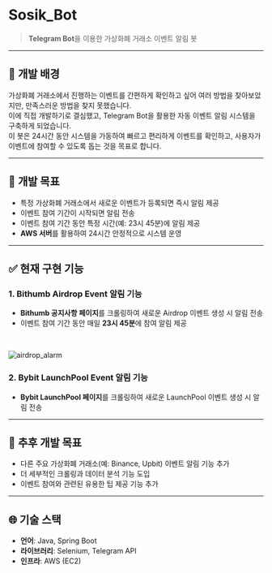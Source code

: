 # Sosik_Bot
> **Telegram Bot**을 이용한 가상화폐 거래소 이벤트 알림 봇

---

## 📌 개발 배경
가상화폐 거래소에서 진행하는 이벤트를 간편하게 확인하고 싶어 여러 방법을 찾아보았지만, 만족스러운 방법을 찾지 못했습니다.  
이에 직접 개발하기로 결심했고, Telegram Bot을 활용한 자동 이벤트 알림 시스템을 구축하게 되었습니다.  
이 봇은 24시간 동안 시스템을 가동하여 빠르고 편리하게 이벤트를 확인하고, 사용자가 이벤트에 참여할 수 있도록 돕는 것을 목표로 합니다.

---

## 🎯 개발 목표
- 특정 가상화폐 거래소에서 새로운 이벤트가 등록되면 즉시 알림 제공
- 이벤트 참여 기간이 시작되면 알림 전송
- 이벤트 참여 기간 동안 특정 시간(예: 23시 45분)에 알림 제공
- **AWS 서버**를 활용하여 24시간 안정적으로 시스템 운영

---

## ✅ 현재 구현 기능
### 1. **Bithumb Airdrop Event 알림 기능**
- **Bithumb 공지사항 페이지**를 크롤링하여 새로운 Airdrop 이벤트 생성 시 알림 전송
- 이벤트 참여 기간 동안 매일 **23시 45분**에 참여 알림 제공

<br/>

![airdrop_alarm](https://github.com/user-attachments/assets/f99cf774-321f-42ab-b21b-3b54b7888667)

### 2. **Bybit LaunchPool Event 알림 기능**
- **Bybit LaunchPool 페이지**를 크롤링하여 새로운 LaunchPool 이벤트 생성 시 알림 전송

---

## 🚀 추후 개발 목표
- 다른 주요 가상화폐 거래소(예: Binance, Upbit) 이벤트 알림 기능 추가
- 더 세부적인 크롤링과 데이터 분석 기능 도입
- 이벤트 참여와 관련된 유용한 팁 제공 기능 추가

---

## 🌐 기술 스택
- **언어**: Java, Spring Boot
- **라이브러리**: Selenium, Telegram API
- **인프라**: AWS (EC2)
